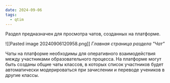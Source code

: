 ```yaml
---
date: 2024-09-06
tags:
  - qtim
---
```

Раздел предназначен для просмотра чатов, созданных на платформе.

![[Pasted image 20240906120958.png]]
*Главная страница раздела "Чат"*

Чаты на платформе необходимы для оперативного взаимодействия между участниками образовательного процесса. На платформе могут быть созданы общие чаты классов, в которых список участников будет автоматически модерироваться при зачислении и переводе учеников в другие классы.